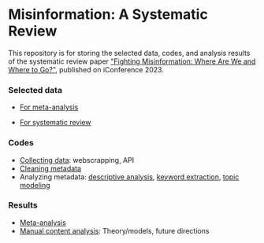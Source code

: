 # Misinformation: A Systematic Review
 
This repository is for storing the selected data, codes, and analysis results of the systematic review paper ["Fighting Misinformation: Where Are We and Where to Go?"](https://dl.acm.org/doi/abs/10.1007/978-3-031-28035-1_27), published on iConference 2023.

### Selected data
- [For meta-analysis](https://github.com/HuyenNguyenHelen/Misinformation-Systematic-Review/blob/main/Selected%20data/selected-data_automatic-analysis.csv)

- [For systematic review](https://github.com/HuyenNguyenHelen/Misinformation-Systematic-Review/blob/main/Selected%20data/selected_LIS_data_relevancy.xlsx) 

### Codes
- [Collecting data](https://github.com/HuyenNguyenHelen/Misinformation-Systematic-Review/tree/main/Data%20collection): webscrapping, API
- [Cleaning metadata](https://github.com/HuyenNguyenHelen/Misinformation-Systematic-Review/tree/main/Data%20preprocessing)
- Analyzing metadata: [descriptive analysis](https://github.com/HuyenNguyenHelen/Misinformation-Systematic-Review/tree/main/Data%20analysis/Descriptive%20analysis), [keyword extraction](https://github.com/HuyenNguyenHelen/Misinformation-Systematic-Review/blob/main/Data%20analysis/Content%20analysis/keyword_extracting.py), [topic modeling](https://github.com/HuyenNguyenHelen/Misinformation-Systematic-Review/blob/main/Data%20analysis/Content%20analysis/topic_modeling.py)

### Results
- [Meta-analysis](https://github.com/HuyenNguyenHelen/Misinformation-Systematic-Review/tree/main/Results/automatic)
- [Manual content analysis](https://github.com/HuyenNguyenHelen/Misinformation-Systematic-Review/tree/main/Results/manual): Theory/models, future directions
